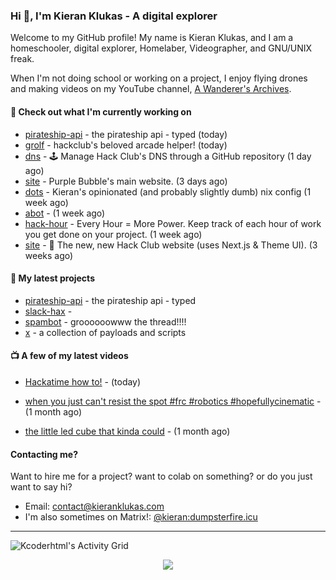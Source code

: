 ### Hi 👋, I'm Kieran Klukas - A digital explorer

Welcome to my GitHub profile! My name is Kieran Klukas, and I am a homeschooler, digital explorer, Homelaber, Videographer, and GNU/UNIX freak.

When I'm not doing school or working on a project, I enjoy flying drones and making videos on my YouTube channel, [A Wanderer's Archives](https://youtube.com/@wanderer.archives).

#### 👷 Check out what I'm currently working on

- [pirateship-api](https://github.com/kcoderhtml/pirateship-api) - the pirateship api - typed (today)
- [grolf](https://github.com/kcoderhtml/grolf) - hackclub's beloved arcade helper! (today)
- [dns](https://github.com/hackclub/dns) - 🕹 Manage Hack Club's DNS through a GitHub repository (1 day ago)
- [site](https://github.com/thepurplebubble/site) - Purple Bubble's main website. (3 days ago)
- [dots](https://github.com/kcoderhtml/dots) - Kieran's opinionated (and probably slightly dumb) nix config (1 week ago)
- [abot](https://github.com/kcoderhtml/abot) -  (1 week ago)
- [hack-hour](https://github.com/hackclub/hack-hour) - Every Hour = More Power. Keep track of each hour of work you get done on your project. (1 week ago)
- [site](https://github.com/hackclub/site) - 🌈 The new, new Hack Club website (uses Next.js & Theme UI). (3 weeks ago)

#### 🌱 My latest projects

- [pirateship-api](https://github.com/kcoderhtml/pirateship-api) - the pirateship api - typed
- [slack-hax](https://github.com/kcoderhtml/slack-hax) - 
- [spambot](https://github.com/kcoderhtml/spambot) - groooooowww the thread!!!!
- [x](https://github.com/kcoderhtml/x) - a collection of payloads and scripts

#### 📺 A few of my latest videos

- [Hackatime how to!](https://www.youtube.com/watch?v=eKoD9yyr1To) - (today)

- [when you just can't resist the spot #frc #robotics #hopefullycinematic](https://www.youtube.com/watch?v=Y7SZ_TDleGM) - (1 month ago)

- [the little led cube that kinda could](https://www.youtube.com/watch?v=um7v7Y04vGw) - (1 month ago)



#### Contacting me?

Want to hire me for a project? want to colab on something? or do you just want to say hi?

- Email: [contact@kieranklukas.com](mailto:contact@kieranklukas.com)
- I'm also sometimes on Matrix!: [@kieran:dumpsterfire.icu](https://matrix.to/#/@kieran.matrix.dumpsterfire.icu)

---

![Kcoderhtml's Activity Grid](https://raw.githubusercontent.com/kcoderhtml/kcoderhtml/output/github-contribution-grid-snake.svg)
<p align="center">
  <img src="https://github-readme-stats.vercel.app/api/wakatime?username=krn&api_domain=waka.hackclub.com&bg_color=1A202C&title_color=2F855A&icon_color=2F855A&text_color=ffffff&custom_title=Hackatime%20Weekly%20Stats&layout=compact">
</p>

